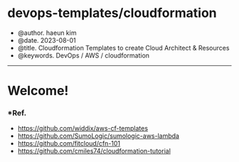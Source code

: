 # devops-templates/cloudformation
 - @author. haeun kim
 - @date.   2023-08-01
 - @title.  Cloudformation Templates to create Cloud Architect & Resources  
 - @keywords.  DevOps / AWS / cloudformation 

---------------------------------------------------------------------------
# Welcome! 

### *Ref.
 - https://github.com/widdix/aws-cf-templates
 - https://github.com/SumoLogic/sumologic-aws-lambda
 - https://github.com/fitcloud/cfn-101
 - https://github.com/cmiles74/cloudformation-tutorial
